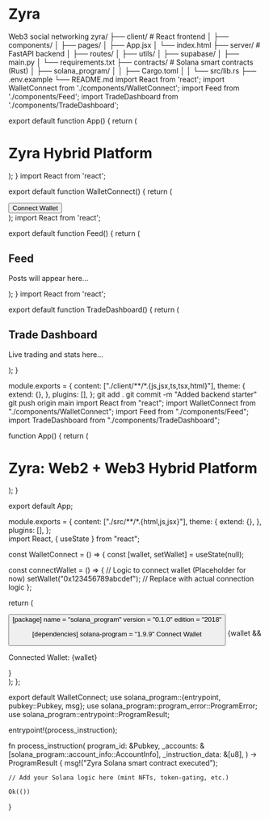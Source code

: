 # Zyra
Web3 social networking 
zyra/
├── client/                 # React frontend
│   ├── components/
│   ├── pages/
│   ├── App.jsx
│   └── index.html
├── server/                 # FastAPI backend
│   ├── routes/
│   ├── utils/
│   ├── supabase/
│   ├── main.py
│   └── requirements.txt
├── contracts/              # Solana smart contracts (Rust)
│   ├── solana_program/
│   │   ├── Cargo.toml
│   │   └── src/lib.rs
├── .env.example
└── README.md
import React from 'react';
import WalletConnect from './components/WalletConnect';
import Feed from './components/Feed';
import TradeDashboard from './components/TradeDashboard';

export default function App() {
  return (
    <div className="p-6">
      <h1 className="text-3xl font-bold">Zyra Hybrid Platform</h1>
      <WalletConnect />
      <Feed />
      <TradeDashboard />
    </div>
  );
}
import React from 'react';

export default function WalletConnect() {
  return (
    <div className="mt-4">
      <button className="bg-blue-500 text-white px-4 py-2 rounded">
        Connect Wallet
      </button>
    </div>
  );
import React from 'react';

export default function Feed() {
  return (
    <div className="mt-6">
      <h2 className="text-xl font-semibold">Feed</h2>
      <p>Posts will appear here...</p>
    </div>
  );
}
import React from 'react';

export default function TradeDashboard() {
  return (
    <div className="mt-6">
      <h2 className="text-xl font-semibold">Trade Dashboard</h2>
      <p>Live trading and stats here...</p>
    </div>
  );
}
<!DOCTYPE html>
<html>
<head>
  <title>Zyra Platform</title>
  <meta charset="UTF-8" />
</head>
<body>
  <div id="root"></div>
</body>
</html>
module.exports = {
  content: ["./client/**/*.{js,jsx,ts,tsx,html}"],
  theme: {
    extend: {},
  },
  plugins: [],
};
git add .
git commit -m "Added backend starter"
git push origin main
import React from "react";
import WalletConnect from "./components/WalletConnect";
import Feed from "./components/Feed";
import TradeDashboard from "./components/TradeDashboard";

function App() {
  return (
    <div>
      <h1>Zyra: Web2 + Web3 Hybrid Platform</h1>
      <WalletConnect />
      <Feed />
      <TradeDashboard />
    </div>
  );
}

export default App;
<!DOCTYPE html>
<html lang="en">
  <head>
    <meta charset="UTF-8" />
    <meta name="viewport" content="width=device-width, initial-scale=1.0" />
    <title>Zyra</title>
    <script src="https://cdn.tailwindcss.com"></script>
    module.exports = {
  content: ["./src/**/*.{html,js,jsx}"],
  theme: {
    extend: {},
  },
  plugins: [],
};
  </head>
  <body>
    <div id="root"></div>
  </body>
</html>
import React, { useState } from "react";

const WalletConnect = () => {
  const [wallet, setWallet] = useState(null);

  const connectWallet = () => {
    // Logic to connect wallet (Placeholder for now)
    setWallet("0x123456789abcdef"); // Replace with actual connection logic
  };

  return (
    <div>
      <button onClick={connectWallet} className="btn">
      [package]
name = "solana_program"
version = "0.1.0"
edition = "2018"

[dependencies]
solana-program = "1.9.9"
        Connect Wallet
      </button>
      {wallet && <p>Connected Wallet: {wallet}</p>}
    </div>
  );
};

export default WalletConnect;
use solana_program::{entrypoint, pubkey::Pubkey, msg};
use solana_program::program_error::ProgramError;
use solana_program::entrypoint::ProgramResult;

entrypoint!(process_instruction);

fn process_instruction(
    program_id: &Pubkey,
    _accounts: &[solana_program::account_info::AccountInfo],
    _instruction_data: &[u8],
) -> ProgramResult {
    msg!("Zyra Solana smart contract executed");

    // Add your Solana logic here (mint NFTs, token-gating, etc.)

    Ok(())
}
